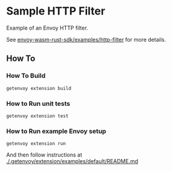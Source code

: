 # Sample HTTP Filter

Example of an Envoy HTTP filter.

See [envoy-wasm-rust-sdk/examples/http-filter](https://github.com/tetratelabs/envoy-wasm-rust-sdk/tree/master/examples/http-filter)
for more details.

## How To

### How To Build

```shell
getenvoy extension build
```

### How to Run unit tests

```shell
getenvoy extension test
```

### How to Run example Envoy setup

```shell
getenvoy extension run
```

And then follow instructions at [./.getenvoy/extension/examples/default/README.md](./.getenvoy/extension/examples/default/README.md)
